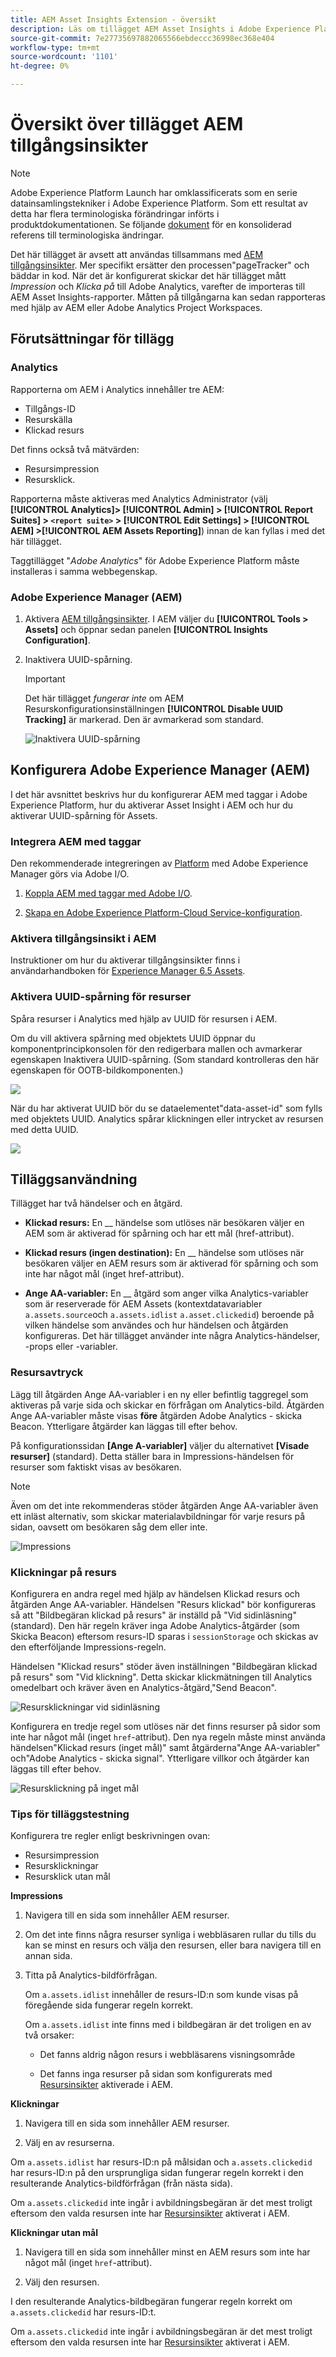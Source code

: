 ```yaml
---
title: AEM Asset Insights Extension - översikt
description: Läs om tillägget AEM Asset Insights i Adobe Experience Platform.
source-git-commit: 7e27735697882065566ebdeccc36998ec368e404
workflow-type: tm+mt
source-wordcount: '1101'
ht-degree: 0%

---
```


# Översikt över tillägget AEM tillgångsinsikter

>[!NOTE]
>
>Adobe Experience Platform Launch har omklassificerats som en serie datainsamlingstekniker i Adobe Experience Platform. Som ett resultat av detta har flera terminologiska förändringar införts i produktdokumentationen. Se följande [dokument](../../../term-updates.md) för en konsoliderad referens till terminologiska ändringar.

Det här tillägget är avsett att användas tillsammans med [AEM tillgångsinsikter](https://experienceleague.adobe.com/docs/experience-manager-65/assets/managing/touch-ui-configuring-asset-insights.html). Mer specifikt ersätter den processen&quot;pageTracker&quot; och bäddar in kod. När det är konfigurerat skickar det här tillägget mått *Impression* och *Klicka på* till Adobe Analytics, varefter de importeras till AEM Asset Insights-rapporter. Måtten på tillgångarna kan sedan rapporteras med hjälp av AEM eller Adobe Analytics Project Workspaces.

## Förutsättningar för tillägg

### Analytics 

Rapporterna om AEM i Analytics innehåller tre AEM:

* Tillgångs-ID
* Resurskälla
* Klickad resurs

Det finns också två mätvärden:
* Resursimpression
* Resursklick.

Rapporterna måste aktiveras med Analytics Administrator (välj **[!UICONTROL Analytics]> [!UICONTROL Admin] > [!UICONTROL Report Suites] > `<report suite>` > [!UICONTROL Edit Settings] > [!UICONTROL AEM] >[!UICONTROL AEM Assets Reporting]**) innan de kan fyllas i med det här tillägget.

Taggtillägget &quot;*Adobe Analytics*&quot; för Adobe Experience Platform måste installeras i samma webbegenskap.

### Adobe Experience Manager (AEM)

1. Aktivera [AEM tillgångsinsikter](https://experienceleague.adobe.com/docs/experience-manager-65/assets/managing/touch-ui-configuring-asset-insights.html). I AEM väljer du **[!UICONTROL Tools > Assets]** och öppnar sedan panelen **[!UICONTROL Insights Configuration]**.

1. Inaktivera UUID-spårning.

   >[!IMPORTANT]
   >
   >Det här tillägget *fungerar inte* om AEM Resurskonfigurationsinställningen **[!UICONTROL Disable UUID Tracking]** är markerad. Den är avmarkerad som standard.

   ![Inaktivera UUID-spårning](images/disableassets.jpg)

## Konfigurera Adobe Experience Manager (AEM)

I det här avsnittet beskrivs hur du konfigurerar AEM med taggar i Adobe Experience Platform, hur du aktiverar Asset Insight i AEM och hur du aktiverar UUID-spårning för Assets.

### Integrera AEM med taggar

Den rekommenderade integreringen av [Platform](https://experienceleague.adobe.com/docs/experience-manager-learn/sites/integrations/experience-platform-launch/overview.html) med Adobe Experience Manager görs via Adobe I/O.

1. [Koppla AEM med taggar med Adobe I/O](https://experienceleague.adobe.com/docs/experience-manager-learn/sites/integrations/experience-platform-launch/connect-aem-launch-adobe-io.html).

2. [Skapa en Adobe Experience Platform-Cloud Service-konfiguration](https://experienceleague.adobe.com/docs/experience-manager-learn/sites/integrations/experience-platform-launch/create-launch-cloud-service.html).

### Aktivera tillgångsinsikt i AEM

Instruktioner om hur du aktiverar tillgångsinsikter finns i användarhandboken för [Experience Manager 6.5 Assets](https://experienceleague.adobe.com/docs/experience-manager-65/assets/managing/touch-ui-configuring-asset-insights.html).

### Aktivera UUID-spårning för resurser

Spåra resurser i Analytics med hjälp av UUID för resursen i AEM.

Om du vill aktivera spårning med objektets UUID öppnar du komponentprincipkonsolen för den redigerbara mallen och avmarkerar egenskapen Inaktivera UUID-spårning. (Som standard kontrolleras den här egenskapen för OOTB-bildkomponenten.)

![](images/uuid.png)

När du har aktiverat UUID bör du se dataelementet&quot;data-asset-id&quot; som fylls med objektets UUID. Analytics spårar klickningen eller intrycket av resursen med detta UUID.

![](images/uuid-code.png)

## Tilläggsanvändning

Tillägget har två händelser och en åtgärd.

* **Klickad resurs:** En  __ händelse som utlöses när besökaren väljer en AEM som är aktiverad för spårning och har ett mål (href-attribut).

* **Klickad resurs (ingen destination):** En  __ händelse som utlöses när besökaren väljer en AEM resurs som är aktiverad för spårning och som inte har något mål (inget href-attribut).

* **Ange AA-variabler:** En  __ åtgärd som anger vilka Analytics-variabler som är reserverade för AEM Assets (kontextdatavariabler  `a.assets.source`och  `a.assets.idlist`   `a.asset.clickedid`) beroende på vilken händelse som användes och hur händelsen och åtgärden konfigureras. Det här tillägget använder inte några Analytics-händelser, -props eller -variabler.

### Resursavtryck

Lägg till åtgärden Ange AA-variabler i en ny eller befintlig taggregel som aktiveras på varje sida och skickar en förfrågan om Analytics-bild. Åtgärden Ange AA-variabler måste visas **före** åtgärden Adobe Analytics - skicka Beacon. Ytterligare åtgärder kan läggas till efter behov.

På konfigurationssidan **[Ange A-variabler]** väljer du alternativet **[Visade resurser]** (standard). Detta ställer bara in Impressions-händelsen för resurser som faktiskt visas av besökaren.

>[!NOTE]
>
>Även om det inte rekommenderas stöder åtgärden Ange AA-variabler även ett inläst alternativ, som skickar materialavbildningar för varje resurs på sidan, oavsett om besökaren såg dem eller inte.

![Impressions](images/sendImpressions.jpg)


### Klickningar på resurs

Konfigurera en andra regel med hjälp av händelsen Klickad resurs och åtgärden Ange AA-variabler. Händelsen &quot;Resurs klickad&quot; bör konfigureras så att &quot;Bildbegäran klickad på resurs&quot; är inställd på &quot;Vid sidinläsning&quot; (standard). Den här regeln kräver inga Adobe Analytics-åtgärder (som Skicka Beacon) eftersom resurs-ID sparas i `sessionStorage` och skickas av den efterföljande Impressions-regeln.

Händelsen &quot;Klickad resurs&quot; stöder även inställningen &quot;Bildbegäran klickad på resurs&quot; som &quot;Vid klickning&quot;. Detta skickar klickmätningen till Analytics omedelbart och kräver även en Analytics-åtgärd,&quot;Send Beacon&quot;.

![Resursklickningar vid sidinläsning](images/sendClickOnPageload.jpg)

Konfigurera en tredje regel som utlöses när det finns resurser på sidor som inte har något mål (inget `href`-attribut). Den nya regeln måste minst använda händelsen&quot;Klickad resurs (inget mål)&quot; samt åtgärderna&quot;Ange AA-variabler&quot; och&quot;Adobe Analytics - skicka signal&quot;. Ytterligare villkor och åtgärder kan läggas till efter behov.

![Resursklickning på inget mål](images/sendClickOnClickNoDestination.jpg)

### Tips för tilläggstestning

Konfigurera tre regler enligt beskrivningen ovan:

* Resursimpression
* Resursklickningar
* Resursklick utan mål

**Impressions**

1. Navigera till en sida som innehåller AEM resurser.

1. Om det inte finns några resurser synliga i webbläsaren rullar du tills du kan se minst en resurs och välja den resursen, eller bara navigera till en annan sida.

1. Titta på Analytics-bildförfrågan.

   Om `a.assets.idlist` innehåller de resurs-ID:n som kunde visas på föregående sida fungerar regeln korrekt.

   Om `a.assets.idlist` inte finns med i bildbegäran är det troligen en av två orsaker:

   * Det fanns aldrig någon resurs i webbläsarens visningsområde

   * Det fanns inga resurser på sidan som konfigurerats med [Resursinsikter](https://experienceleague.adobe.com/docs/experience-manager-65/assets/managing/touch-ui-configuring-asset-insights.html) aktiverade i AEM.

**Klickningar**

1. Navigera till en sida som innehåller AEM resurser.

1. Välj en av resurserna.

Om `a.assets.idlist` har resurs-ID:n på målsidan och `a.assets.clickedid` har resurs-ID:n på den ursprungliga sidan fungerar regeln korrekt i den resulterande Analytics-bildförfrågan (från nästa sida).

Om `a.assets.clickedid` inte ingår i avbildningsbegäran är det mest troligt eftersom den valda resursen inte har [Resursinsikter](https://experienceleague.adobe.com/docs/experience-manager-65/assets/managing/touch-ui-configuring-asset-insights.html) aktiverat i AEM.

**Klickningar utan mål**

1. Navigera till en sida som innehåller minst en AEM resurs som inte har något mål (inget `href`-attribut).

1. Välj den resursen.

I den resulterande Analytics-bildbegäran fungerar regeln korrekt om `a.assets.clickedid` har resurs-ID:t.

Om `a.assets.clickedid` inte ingår i avbildningsbegäran är det mest troligt eftersom den valda resursen inte har [Resursinsikter](https://experienceleague.adobe.com/docs/experience-manager-65/assets/managing/touch-ui-configuring-asset-insights.html) aktiverat i AEM.
